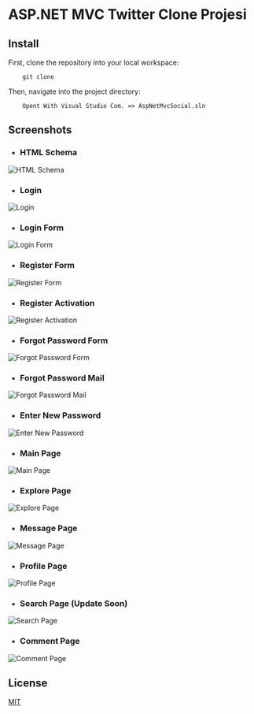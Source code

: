 # ASP.NET MVC Twitter Clone Projesi


## Install
First, clone the repository into your local workspace:
```
    git clone 
```

Then, navigate into the project directory:
```
    Opent With Visual Studio Com. => AspNetMvcSocial.sln
```

## Screenshots
- ### HTML Schema
![HTML Schema](https://cdn.discordapp.com/attachments/898403315493244949/930129936570785792/TW.png)
- ### Login 
![Login](https://cdn.discordapp.com/attachments/916029512884563999/959012052221964288/unknown.png)
- ### Login Form
![Login Form](https://cdn.discordapp.com/attachments/916029512884563999/952079405566537809/unknown.png)
- ### Register Form 
![Register Form](https://cdn.discordapp.com/attachments/916029512884563999/952079562261540914/unknown.png)
- ### Register Activation
![Register Activation](https://cdn.discordapp.com/attachments/916029512884563999/959012933025812501/unknown.png)
- ### Forgot Password Form 
![Forgot Password Form ](https://cdn.discordapp.com/attachments/916029512884563999/959009618678394930/unknown.png)
- ### Forgot Password Mail
![Forgot Password Mail](https://cdn.discordapp.com/attachments/916029512884563999/959010294519201832/unknown.png)
- ### Enter New Password
![Enter New Password](https://cdn.discordapp.com/attachments/916029512884563999/959011461286486036/unknown.png)
- ### Main Page
![Main Page](https://cdn.discordapp.com/attachments/916029512884563999/959011819563925555/unknown.png)
- ### Explore Page
![Explore Page](https://cdn.discordapp.com/attachments/916029512884563999/959012371588870164/unknown.png)
- ### Message Page
![Message Page](https://cdn.discordapp.com/attachments/916029512884563999/952084500068851762/unknown.png)
- ### Profile Page
![Profile Page](https://cdn.discordapp.com/attachments/916029512884563999/959012510378369054/unknown.png)
- ### Search Page (Update Soon)
![Search Page](https://cdn.discordapp.com/attachments/916029512884563999/959012648014446602/unknown.png)
- ### Comment Page
![Comment Page](https://cdn.discordapp.com/attachments/916029512884563999/959012764435767336/unknown.png)


## License
[MIT](https://choosealicense.com/licenses/mit/)
